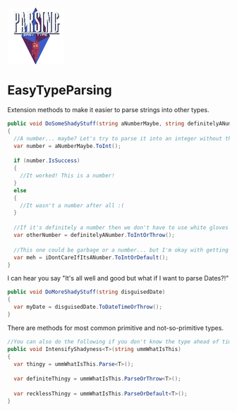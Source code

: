 ![autoinject](https://github.com/Moreault/EasyTypeParsing/blob/master/easytypeparsing.png)

# EasyTypeParsing
Extension methods to make it easier to parse strings into other types.

```c#
public void DoSomeShadyStuff(string aNumberMaybe, string definitelyANumber, string iDontCareIfItsANumber)
{
  //A number... maybe? Let's try to parse it into an integer without throwing exceptions
  var number = aNumberMaybe.ToInt();
  
  if (number.IsSuccess)
  {
    //It worked! This is a number!
  }
  else
  {
    //It wasn't a number after all :(
  }
  
  //If it's definitely a number then we don't have to use white gloves with this one! Convert it or throw in a very savage manner!
  var otherNumber = definitelyANumber.ToIntOrThrow();
  
  //This one could be garbage or a number... but I'm okay with getting a big fat zero in case it failed
  var meh = iDontCareIfItsANumber.ToIntOrDefault();
}
```

I can hear you say "It's all well and good but what if I want to parse Dates?!"

```c#
public void DoMoreShadyStuff(string disguisedDate)
{
  var myDate = disguisedDate.ToDateTimeOrThrow();
}
```

There are methods for most common primitive and not-so-primitive types. 

```c#
//You can also do the following if you don't know the type ahead of time
public void IntensifyShadyness<T>(string ummWhatIsThis)
{
  var thingy = ummWhatIsThis.Parse<T>();
  
  var definiteThingy = ummWhatIsThis.ParseOrThrow<T>();
  
  var recklessThingy = ummWhatIsThis.ParseOrDefault<T>();
}
```
